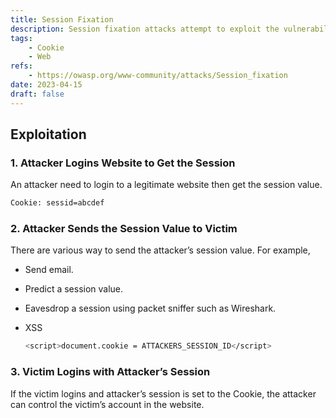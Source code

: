 ```yaml
---
title: Session Fixation
description: Session fixation attacks attempt to exploit the vulnerability of a system that allows one person to fixate another person’s session identifier.
tags:
    - Cookie
    - Web
refs:
    - https://owasp.org/www-community/attacks/Session_fixation
date: 2023-04-15
draft: false
---
```


## Exploitation

### 1. Attacker Logins Website to Get the Session

An attacker need to login to a legitimate website then get the session value.

```bash
Cookie: sessid=abcdef
```

### 2. Attacker Sends the Session Value to Victim

There are various way to send the attacker’s session value. For example,

- Send email.
- Predict a session value.
- Eavesdrop a session using packet sniffer such as Wireshark.
- XSS
    
    ```bash
    <script>document.cookie = ATTACKERS_SESSION_ID</script>
    ```

### 3. Victim Logins with Attacker’s Session

If the victim logins and attacker’s session is set to the Cookie, the attacker can control the victim’s account in the website.